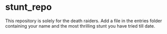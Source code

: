 # stunt_repo
This repository is solely for the death raiders.
Add a file in the entries folder containing your name and the most thrilling stunt you have tried till date.
